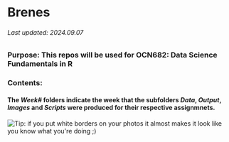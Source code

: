 # Brenes
###### Last updated: 2024.09.07
### **Purpose**: This repos will be used for OCN682: Data Science Fundamentals in R

### **Contents**:
#### The _Week#_ folders indicate the week that the subfolders _Data_, _Output_,   _Images_ and _Scripts_ were produced for their respective assignmnets.

![Tip: if you put white borders on your photos it _almost_ makes it look like  you know what you're doing ;) ](/Users/brenesb/Desktop/Repositories/Brenes/Week_02/Images/IMG_5203.jpg)
